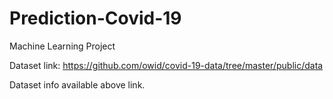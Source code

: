 # Prediction-Covid-19
Machine Learning Project


Dataset link: https://github.com/owid/covid-19-data/tree/master/public/data

Dataset info available above link.

